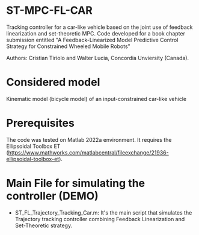 # ST-MPC-FL-CAR
Tracking controller for a car-like vehicle based on the joint use of feedback linearization and set-theoretic MPC. Code developed for a book chapter submission entitled "A Feedback-Linearized Model Predictive
Control Strategy for Constrained Wheeled Mobile Robots"

Authors: Cristian Tiriolo and Walter Lucia, Concordia Unviersity (Canada).

# Considered model 
Kinematic model (bicycle model) of an input-constrained car-like vehicle

# Prerequisites 
The code was tested on Matlab 2022a environment. It requires the Ellipsoidal Toolbox ET  (https://www.mathworks.com/matlabcentral/fileexchange/21936-ellipsoidal-toolbox-et). 

# Main File for simulating the controller (DEMO)
- ST_FL_Trajectory_Tracking_Car.m: It's the main script that simulates the Trajectory tracking controller combining Feedback Linearization and Set-Theoretic strategy.
